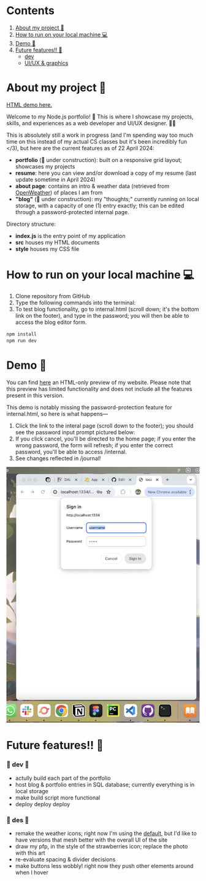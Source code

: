 # Contents

1. [About my project 🌱](#about-my-project-)
2. [How to run on your local machine 💻](#how-to-run-on-your-local-machine-)
3. [Demo 🚀](#demo-)
4. [Future features!! 🌠](#future-features-)
   - [dev](#-dev-)
   - [UI/UX & graphics](#-des-)

# About my project 🌱
[HTML demo here.](https://yawenx2004.github.io/portfolio-site-static/index.html)

Welcome to my Node.js portfolio! 🌟 This is where I showcase my projects, skills, and experiences as a web developer and UI/UX designer. 🌻🌿

This is absolutely still a work in progress (and I'm spending way too much time on this instead of my actual CS classes but it's been incredibly fun </3), but here are the current features as of 22 April 2024:

- **portfolio** (🚧 under construction): built on a responsive grid layout; showcases my projects
- **resume**: here you can view and/or download a copy of my resume (last update sometime in April 2024)
- **about page**: contains an intro & weather data (retrieved from [OpenWeather](https://openweathermap.org/)) of places I am from
- **"blog"** (🚧 under construction): my "thoughts;" currently running on local storage, with a capacity of one (1) entry exactly; this can be edited through a password-protected internal page.

Directory structure:

- **index.js** is the entry point of my application
- **src** houses my HTML documents
- **style** houses my CSS file

# How to run on your local machine 💻
1. Clone repository from GitHub
2. Type the following commands into the terminal:
3. To test blog functionality, go to internal.html (scroll down; it's the bottom link on the footer), and type in the password; you will then be able to access the blog editor form.
```bash
npm install
npm run dev
```

# Demo 🚀
You can find [here](https://yawenx2004.github.io/portfolio-site-static/index.html) an HTML-only preview of my website. Please note that this preview has limited functionality and does not include all the features present in this version.

This demo is notably missing the password-protection feature for internal.html, so here is what happens—

1. Click the link to the interal page (scroll down to the footer); you should see the password input prompt pictured below:
2. If you click cancel, you'll be directed to the home page; if you enter the wrong password, the form will refresh; if you enter the correct password, you'll be able to access /internal.
3. See changes reflected in /journal!

![Demo Image](./demo/demo-password-form.png)

# Future features!! 🌠
### 🌟 dev 🌟
- actully build each part of the portfolio
- host blog & portfolio entries in SQL database; currently everything is in local storage
- make build script more functional
- deploy deploy deploy

### 🌟 des 🌟
- remake the weather icons; right now I'm using the [default](https://openweathermap.org/weather-conditions), but I'd like to have versions that mesh better with the overall UI of the site
- draw my pfp, in the style of the strawberries icon; replace the photo with this art
- re-evaluate spacing & divider decisions
- make buttons less wobbly! right now they push other elements around when I hover
